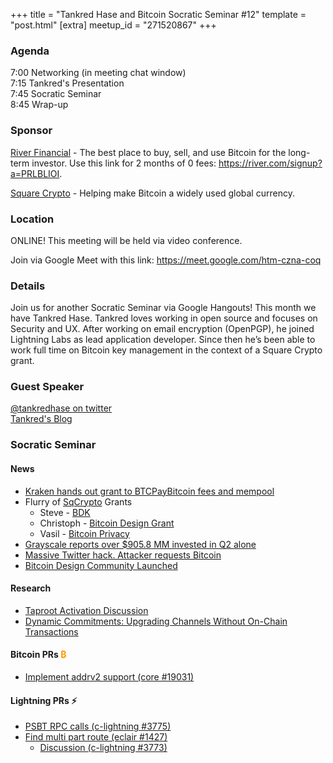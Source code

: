 +++
title = "Tankred Hase and Bitcoin Socratic Seminar #12"
template = "post.html"
[extra]
meetup_id = "271520867"
+++

### Agenda  

7:00 Networking (in meeting chat window)  
7:15 Tankred's Presentation  
7:45 Socratic Seminar  
8:45 Wrap-up  

### Sponsor  

[River Financial](https://river.com/) - The best place to buy, sell, and use Bitcoin for the long-term investor. Use this link for 2 months of 0 fees: <https://river.com/signup?a=PRLBLIOI>.

[Square Crypto](https://twitter.com/sqcrypto) - Helping make Bitcoin a widely used global currency.

 ### Location  

ONLINE! This meeting will be held via video conference. 

Join via Google Meet with this link: <https://meet.google.com/htm-czna-coq>

### Details  

Join us for another Socratic Seminar via Google Hangouts! This month we have Tankred Hase. Tankred 
loves working in open source and focuses on Security and UX. After working on email encryption 
(OpenPGP), he joined Lightning Labs as lead application developer. Since then he’s been able to work 
full time on Bitcoin key management in the context of a Square Crypto grant.

### Guest Speaker  

[@tankredhase on twitter](https://twitter.com/tankredhase)   
[Tankred's Blog](https://tankredhase.com/)

### Socratic Seminar  

#### News  

   - [Kraken hands out grant to BTCPayBitcoin fees and mempool](https://twitter.com/krakenfx/status/1276144362389254144?s=20)
   - Flurry of [SqCrypto](https://twitter.com/sqcrypto) Grants
     - Steve - [BDK](https://twitter.com/sqcrypto/status/1281269625901256718)
     - Christoph - [Bitcoin Design Grant](https://twitter.com/sqcrypto/status/1278356152036634626)
     - Vasil - [Bitcoin Privacy](https://twitter.com/sqcrypto/status/1277633234227134464)
   - [Grayscale reports over $905.8 MM invested in Q2 alone](https://grayscale.co/insights/grayscale-q2-2020-digital-asset-investment-report/)
   - [Massive Twitter hack. Attacker requests Bitcoin](https://twitter.com/winklevoss/status/1283858480680632321?s=20)
   - [Bitcoin Design Community Launched](https://twitter.com/sqcrypto/status/1275877403743662082)

#### Research  

   - [Taproot Activation Discussion](https://www.reddit.com/r/Bitcoin/comments/hqzp14/technical_the_path_to_taproot_activation)
   - [Dynamic Commitments: Upgrading Channels Without On-Chain Transactions](https://lists.linuxfoundation.org/pipermail/lightning-dev/2020-July/002763.html)

#### Bitcoin PRs <font color="#FF9900">₿</font>  

   - [Implement addrv2 support (core #19031)](https://github.com/bitcoin/bitcoin/pull/19031)

#### Lightning PRs ⚡ 

   - [PSBT RPC calls (c-lightning #3775)](https://github.com/ElementsProject/lightning/pull/3775)
   - [Find multi part route (eclair #1427)](https://github.com/ACINQ/eclair/pull/1427)
      - [Discussion (c-lightning #3773)](https://github.com/ElementsProject/lightning/pull/3773#discussion_r448796405ank)
